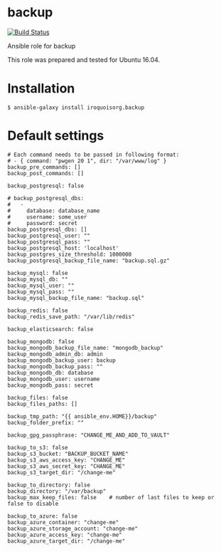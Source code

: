 # backup

[![Build Status](https://travis-ci.com/iroquoisorg/ansible-role-backup.svg?branch=master)](https://travis-ci.com/iroquoisorg/ansible-role-memcached)

Ansible role for backup

This role was prepared and tested for Ubuntu 16.04.

# Installation

`$ ansible-galaxy install iroquoisorg.backup`

# Default settings

```
# Each command needs to be passed in following format:
# - { command: "pwgen 20 1", dir: "/var/www/log" }
backup_pre_commands: []
backup_post_commands: []

backup_postgresql: false

# backup_postgresql_dbs:
#   -
#     database: database_name
#     username: some_user
#     password: secret
backup_postgresql_dbs: []
backup_postgresql_user: ""
backup_postgresql_pass: ""
backup_postgresql_host: 'localhost'
backup_postgres_size_threshold: 1000000
backup_postgresql_backup_file_name: "backup.sql.gz"

backup_mysql: false
backup_mysql_db: ""
backup_mysql_user: ""
backup_mysql_pass: ""
backup_mysql_backup_file_name: "backup.sql"

backup_redis: false
backup_redis_save_path: "/var/lib/redis"

backup_elasticsearch: false

backup_mongodb: false
backup_mongodb_backup_file_name: "mongodb_backup"
backup_mongodb_admin_db: admin
backup_mongodb_backup_user: backup
backup_mongodb_backup_pass: ""
backup_mongodb_db: database
backup_mongodb_user: username
backup_mongodb_pass: secret

backup_files: false
backup_files_paths: []

backup_tmp_path: "{{ ansible_env.HOME}}/backup"
backup_folder_prefix: ""

backup_gpg_passphrase: "CHANGE_ME_AND_ADD_TO_VAULT"

backup_to_s3: false
backup_s3_bucket: "BACKUP_BUCKET_NAME"
backup_s3_aws_access_key: "CHANGE_ME"
backup_s3_aws_secret_key: "CHANGE_ME"
backup_s3_target_dir: "/change-me"

backup_to_directory: false
backup_directory: "/var/backup"
backup_max_keep_files: false    # number of last files to keep or false to disable

backup_to_azure: false
backup_azure_container: "change-me"
backup_azure_storage_account: "change-me"
backup_azure_access_key: "change-me"
backup_azure_target_dir: "/change-me"

```
